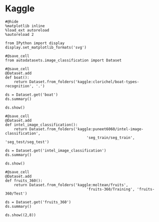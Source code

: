 # Kaggle

```{.python .input  n=1}
#@hide
%matplotlib inline
%load_ext autoreload
%autoreload 2

from IPython import display
display.set_matplotlib_formats('svg')
```

```{.python .input  n=2}
#@save_cell
from autodatasets.image_classification import Dataset
```

```{.python .input  n=3}
#@save_cell
@Dataset.add
def boat():
    return Dataset.from_folders('kaggle:clorichel/boat-types-recognition', '.')
```

```{.python .input}
ds = Dataset.get('boat')
ds.summary()
```

```{.python .input}
ds.show()
```

```{.python .input  n=4}
#@save_cell
@Dataset.add
def intel_image_classification():
    return Dataset.from_folders('kaggle:puneet6060/intel-image-classification',
                                     'seg_train/seg_train', 'seg_test/seg_test')
```

```{.python .input  n=5}
ds = Dataset.get('intel_image_classification')
ds.summary()
```

```{.python .input  n=6}
ds.show()
```

```{.python .input  n=7}
#@save_cell
@Dataset.add
def fruits_360():
    return Dataset.from_folders('kaggle:moltean/fruits',
                                     'fruits-360/Training', 'fruits-360/Test')
```

```{.python .input  n=8}
ds = Dataset.get('fruits_360')
ds.summary()
```

```{.python .input}
ds.show((2,8))
```

